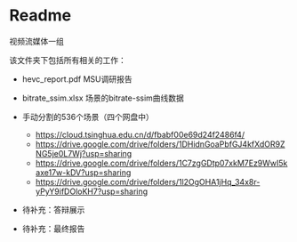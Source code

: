 # Readme

视频流媒体一组



该文件夹下包括所有相关的工作：

* hevc_report.pdf    MSU调研报告
* bitrate_ssim.xlsx    场景的bitrate-ssim曲线数据
* 手动分割的536个场景（四个网盘中）
  * https://cloud.tsinghua.edu.cn/d/fbabf00e69d24f2486f4/
  * https://drive.google.com/drive/folders/1DHidnGoaPbfGJ4kfXdOR9ZNG5je0L7Wj?usp=sharing
  * https://drive.google.com/drive/folders/1C7zgGDtp07xkM7Ez9WwI5kaxe17w-kDV?usp=sharing
  * https://drive.google.com/drive/folders/1l2OgOHA1jHq_34x8r-yPyY9ifDOloKH7?usp=sharing

* 待补充：答辩展示
* 待补充：最终报告